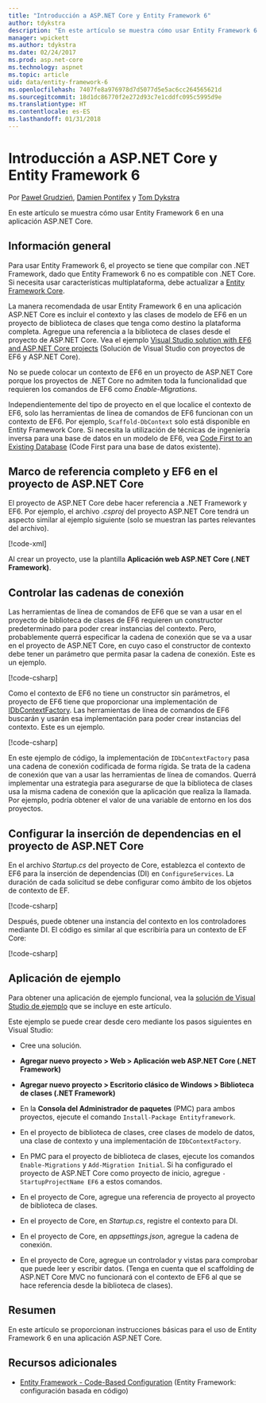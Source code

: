 ```yaml
---
title: "Introducción a ASP.NET Core y Entity Framework 6"
author: tdykstra
description: "En este artículo se muestra cómo usar Entity Framework 6 en una aplicación ASP.NET Core."
manager: wpickett
ms.author: tdykstra
ms.date: 02/24/2017
ms.prod: asp.net-core
ms.technology: aspnet
ms.topic: article
uid: data/entity-framework-6
ms.openlocfilehash: 7407fe8a976978d7d5077d5e5ac6cc264565621d
ms.sourcegitcommit: 18d1dc86770f2e272d93c7e1cddfc095c5995d9e
ms.translationtype: HT
ms.contentlocale: es-ES
ms.lasthandoff: 01/31/2018
---
```

# <a name="getting-started-with-aspnet-core-and-entity-framework-6"></a>Introducción a ASP.NET Core y Entity Framework 6

Por [Paweł Grudzień](https://github.com/pgrudzien12), [Damien Pontifex](https://github.com/DamienPontifex) y [Tom Dykstra](https://github.com/tdykstra)

En este artículo se muestra cómo usar Entity Framework 6 en una aplicación ASP.NET Core.

## <a name="overview"></a>Información general

Para usar Entity Framework 6, el proyecto se tiene que compilar con .NET Framework, dado que Entity Framework 6 no es compatible con .NET Core. Si necesita usar características multiplataforma, debe actualizar a [Entity Framework Core](https://docs.microsoft.com/ef/).

La manera recomendada de usar Entity Framework 6 en una aplicación ASP.NET Core es incluir el contexto y las clases de modelo de EF6 en un proyecto de biblioteca de clases que tenga como destino la plataforma completa. Agregue una referencia a la biblioteca de clases desde el proyecto de ASP.NET Core. Vea el ejemplo [Visual Studio solution with EF6 and ASP.NET Core projects](https://github.com/aspnet/Docs/tree/master/aspnetcore/data/entity-framework-6/sample/) (Solución de Visual Studio con proyectos de EF6 y ASP.NET Core).

No se puede colocar un contexto de EF6 en un proyecto de ASP.NET Core porque los proyectos de .NET Core no admiten toda la funcionalidad que requieren los comandos de EF6 como *Enable-Migrations*.

Independientemente del tipo de proyecto en el que localice el contexto de EF6, solo las herramientas de línea de comandos de EF6 funcionan con un contexto de EF6. Por ejemplo, `Scaffold-DbContext` solo está disponible en Entity Framework Core. Si necesita la utilización de técnicas de ingeniería inversa para una base de datos en un modelo de EF6, vea [Code First to an Existing Database](https://msdn.microsoft.com/jj200620) (Code First para una base de datos existente).

## <a name="reference-full-framework-and-ef6-in-the-aspnet-core-project"></a>Marco de referencia completo y EF6 en el proyecto de ASP.NET Core

El proyecto de ASP.NET Core debe hacer referencia a .NET Framework y EF6. Por ejemplo, el archivo *.csproj* del proyecto ASP.NET Core tendrá un aspecto similar al ejemplo siguiente (solo se muestran las partes relevantes del archivo).

[!code-xml[](entity-framework-6/sample/MVCCore/MVCCore.csproj?range=3-9&highlight=2)]

Al crear un proyecto, use la plantilla **Aplicación web ASP.NET Core (.NET Framework)**.

## <a name="handle-connection-strings"></a>Controlar las cadenas de conexión

Las herramientas de línea de comandos de EF6 que se van a usar en el proyecto de biblioteca de clases de EF6 requieren un constructor predeterminado para poder crear instancias del contexto. Pero, probablemente querrá especificar la cadena de conexión que se va a usar en el proyecto de ASP.NET Core, en cuyo caso el constructor de contexto debe tener un parámetro que permita pasar la cadena de conexión. Este es un ejemplo.

[!code-csharp[](entity-framework-6/sample/EF6/SchoolContext.cs?name=snippet_Constructor)]

Como el contexto de EF6 no tiene un constructor sin parámetros, el proyecto de EF6 tiene que proporcionar una implementación de [IDbContextFactory](https://msdn.microsoft.com/library/hh506876). Las herramientas de línea de comandos de EF6 buscarán y usarán esa implementación para poder crear instancias del contexto. Este es un ejemplo.

[!code-csharp[](entity-framework-6/sample/EF6/SchoolContextFactory.cs?name=snippet_IDbContextFactory)]

En este ejemplo de código, la implementación de `IDbContextFactory` pasa una cadena de conexión codificada de forma rígida. Se trata de la cadena de conexión que van a usar las herramientas de línea de comandos. Querrá implementar una estrategia para asegurarse de que la biblioteca de clases usa la misma cadena de conexión que la aplicación que realiza la llamada. Por ejemplo, podría obtener el valor de una variable de entorno en los dos proyectos.

## <a name="set-up-dependency-injection-in-the-aspnet-core-project"></a>Configurar la inserción de dependencias en el proyecto de ASP.NET Core

En el archivo *Startup.cs* del proyecto de Core, establezca el contexto de EF6 para la inserción de dependencias (DI) en `ConfigureServices`. La duración de cada solicitud se debe configurar como ámbito de los objetos de contexto de EF.

[!code-csharp[](entity-framework-6/sample/MVCCore/Startup.cs?name=snippet_ConfigureServices&highlight=5)]

Después, puede obtener una instancia del contexto en los controladores mediante DI. El código es similar al que escribiría para un contexto de EF Core:

[!code-csharp[](entity-framework-6/sample/MVCCore/Controllers/StudentsController.cs?name=snippet_ContextInController)]

## <a name="sample-application"></a>Aplicación de ejemplo

Para obtener una aplicación de ejemplo funcional, vea la [solución de Visual Studio de ejemplo](https://github.com/aspnet/Docs/tree/master/aspnetcore/data/entity-framework-6/sample/) que se incluye en este artículo.

Este ejemplo se puede crear desde cero mediante los pasos siguientes en Visual Studio:

* Cree una solución.

* **Agregar nuevo proyecto > Web > Aplicación web ASP.NET Core (.NET Framework)**

* **Agregar nuevo proyecto > Escritorio clásico de Windows > Biblioteca de clases (.NET Framework)**

* En la **Consola del Administrador de paquetes** (PMC) para ambos proyectos, ejecute el comando `Install-Package Entityframework`.

* En el proyecto de biblioteca de clases, cree clases de modelo de datos, una clase de contexto y una implementación de `IDbContextFactory`.

* En PMC para el proyecto de biblioteca de clases, ejecute los comandos `Enable-Migrations` y `Add-Migration Initial`. Si ha configurado el proyecto de ASP.NET Core como proyecto de inicio, agregue `-StartupProjectName EF6` a estos comandos.

* En el proyecto de Core, agregue una referencia de proyecto al proyecto de biblioteca de clases.

* En el proyecto de Core, en *Startup.cs*, registre el contexto para DI.

* En el proyecto de Core, en *appsettings.json*, agregue la cadena de conexión.

* En el proyecto de Core, agregue un controlador y vistas para comprobar que puede leer y escribir datos. (Tenga en cuenta que el scaffolding de ASP.NET Core MVC no funcionará con el contexto de EF6 al que se hace referencia desde la biblioteca de clases).

## <a name="summary"></a>Resumen

En este artículo se proporcionan instrucciones básicas para el uso de Entity Framework 6 en una aplicación ASP.NET Core.

## <a name="additional-resources"></a>Recursos adicionales

* [Entity Framework - Code-Based Configuration](https://msdn.microsoft.com/data/jj680699.aspx) (Entity Framework: configuración basada en código)
